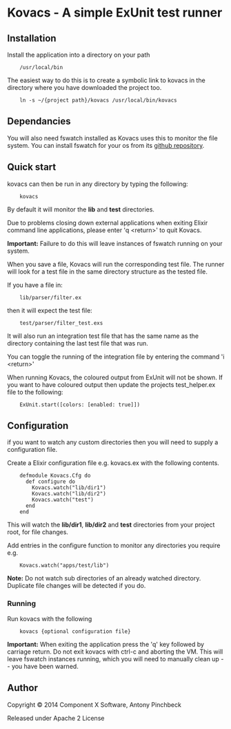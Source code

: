# Kovacs - A simple ExUnit test runner

## Installation

Install the application into a directory on your path

        /usr/local/bin

The easiest way to do this is to create a symbolic link to kovacs in
the directory where you have downloaded the project too.

        ln -s ~/{project path}/kovacs /usr/local/bin/kovacs

## Dependancies

You will also need fswatch installed as Kovacs uses this to monitor the file system.
You can install fswatch for your os from its [github repository](https://github.com/emcrisostomo/fswatch).


## Quick start

kovacs can then be run in any directory by typing the following:

        kovacs

By default it will monitor the __lib__ and __test__ directories.

Due to problems closing down external applications when exiting Elixir command line applications,
please enter 'q \<return\>' to quit Kovacs.

__Important:__ Failure to do this will leave instances of fswatch running on your system.

When you save a file, Kovacs will run the corresponding test file.
The runner will look for a test file in the same directory structure as the tested file.

If you have a file in:

        lib/parser/filter.ex

then it will expect the test file:

        test/parser/filter_test.exs


It will also run an integration test file that has the same name as the directory containing the last test file that was run.

You can toggle the running of the integration file by entering the command 'i \<return\>'


When running Kovacs, the coloured output from ExUnit will not be shown. If you want to have coloured output
then update the projects test_helper.ex file to the following:

        ExUnit.start([colors: [enabled: true]])

## Configuration

if you want to watch any custom directories then you will need to supply a configuration file.

Create a Elixir configuration file e.g. kovacs.ex
with the following contents.

        defmodule Kovacs.Cfg do
          def configure do
            Kovacs.watch("lib/dir1")
            Kovacs.watch("lib/dir2")
            Kovacs.watch("test")
          end
        end

This will watch the __lib/dir1__, __lib/dir2__ and __test__ directories from your project root,
for file changes.

Add entries in the configure function to monitor any directories you require e.g.

        Kovacs.watch("apps/test/lib")

__Note:__ Do not watch sub directories of an already watched directory.
Duplicate file changes will be detected if you do.

### Running

Run kovacs with the following

        kovacs {optional configuration file}



__Important:__ When exiting the application press the 'q' key followed by carriage return.
Do not exit kovacs with ctrl-c and aborting the VM. This will leave fswatch instances running,
which you will need to manually clean up -- you have been warned.

## Author

Copyright © 2014 Component X Software, Antony Pinchbeck

Released under Apache 2 License

